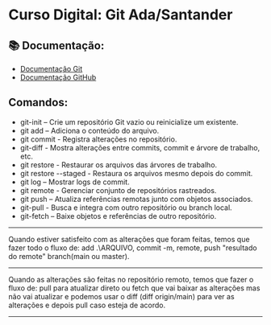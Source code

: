 # Curso Digital: Git Ada/Santander

## 📚 Documentação:
- [Documentação Git](https://git-scm/doc)
- [Documentação GitHub](https://docs.github.com/pt)

## Comandos:
* git-init – Crie um repositório Git vazio ou reinicialize um existente.
* git add – Adiciona o conteúdo do arquivo.
* git commit - Registra alterações no repositório.
* git-diff - Mostra alterações entre commits, commit e árvore de trabalho, etc.
* git restore - Restaurar os arquivos das árvores de trabalho.
* git restore --staged - Restaura os arquivos mesmo depois do commit.
* git log – Mostrar logs de commit.
* git remote - Gerenciar conjunto de repositórios rastreados.
* git push – Atualiza referências remotas junto com objetos associados.
* git-pull - Busca e integra com outro repositório ou branch local.
* git-fetch – Baixe objetos e referências de outro repositório.

***
Quando estiver satisfeito com as alterações que foram feitas, temos que fazer todo o fluxo de: add .\ARQUIVO, commit -m, remote, push "resultado do remote" branch(main ou master).
***
Quando as alterações são feitas no repositório remoto, temos que fazer o fluxo de: pull para atualizar direto ou fetch que vai baixar as alterações mas não vai atualizar e podemos usar o diff (diff origin/main) para ver as alterações e depois pull caso esteja de acordo.
***
